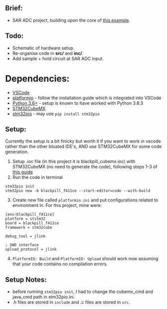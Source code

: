 ## Brief:
* SAR ADC project, building upon the core of [this example](https://github.com/alexsmithx6/blackpillf411_pio_cubemx_usb_example).

## Todo:
* Schematic of hardware setup.
* Re-organise code in **src/** and **inc/**.
* Add sample + hold circuit at SAR ADC input.

# Dependencies:
* [VSCode](https://code.visualstudio.com/)
* [platformio](https://platformio.org/) - follow the installation guide which is integrated into VSCode
* [Python 3.6+](https://www.python.org/) - setup is known to have worked with Python 3.8.3
* [STM32CubeMX](https://www.st.com/en/development-tools/stm32cubemx.html)
* [stm32pio](https://github.com/ussserrr/stm32pio) - may use ```pip install stm32pio```


## Setup:
Currently the setup is a bit finicky but worth it if you want to work in vscode rather than the other bloated IDE's, AND use STM32CubeMX for some code generation.

1. Setup .ioc file (in this project it is blackpill_cubemx.ioc) with STM32CubeMX (no need to generate the code), following steps 1-3 of [this guide](https://github.com/ussserrr/stm32pio/tree/master/examples/cli)
2. Run the code in terminal
```
stm32pio init
stm32pio new -b blackpill_f411ce --start-editor=code --with-build
```
3. Create new file called ```platformio.ini``` and put configurations related to environment in. For this project, mine were:
```
[env:blackpill_f411ce]
platform = ststm32
board = blackpill_f411ce
framework = stm32cube

debug_tool = jlink

; SWD interface
upload_protocol = jlink
```
4. ```PlatformIO: Build``` and ```PlatformIO: Upload``` should work now assuming that your code contains no compilation errors.

## Setup Notes:
* before running ```stm32pio init```, I had to change the cubemx_cmd and java_cmd path in stm32pio.ini.
* .h files are stored in ```include``` and .c files are stored in ```src```.